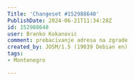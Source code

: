 ```yaml
---
Title: 'Changeset #152988640'
PublishDate: 2024-06-21T11:34:28Z
id: 152988640
user: Branko Kokanovic
comment: prebacivanje adresa na zgrade
created_by: JOSM/1.5 (19039 Debian en)
tags:
- Montenegro

---
```

